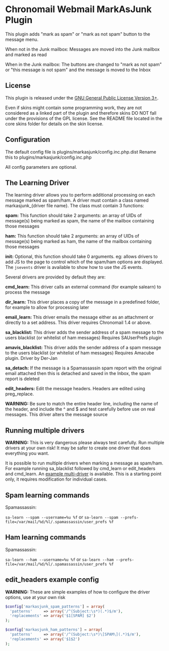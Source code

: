 Chronomail Webmail MarkAsJunk Plugin
===================================
This plugin adds "mark as spam" or "mark as not spam" button to the message
menu.

When not in the Junk mailbox:
  Messages are moved into the Junk mailbox and marked as read

When in the Junk mailbox:
  The buttons are changed to "mark as not spam" or "this message is not spam"
  and the message is moved to the Inbox


License
-------

This plugin is released under the [GNU General Public License Version 3+][gpl].

Even if skins might contain some programming work, they are not considered
as a linked part of the plugin and therefore skins DO NOT fall under the
provisions of the GPL license. See the README file located in the core skins
folder for details on the skin license.


Configuration
-------------

The default config file is plugins/markasjunk/config.inc.php.dist
Rename this to plugins/markasjunk/config.inc.php

All config parameters are optional.


The Learning Driver
-------------------

The learning driver allows you to perform additional processing on each message
marked as spam/ham. A driver must contain a class named markasjunk_{driver
file name}. The class must contain 3 functions:

**spam:** This function should take 2 arguments: an array of UIDs of message(s)
being marked as spam, the name of the mailbox containing those messages

**ham:** This function should take 2 arguments: an array of UIDs of message(s)
being marked as ham, the name of the mailbox containing those messages

**init:** Optional, this function should take 0 arguments. eg: allows drivers
to add JS to the page to control which of the spam/ham options are displayed.
The `jsevents` driver is available to show how to use the JS events.

Several drivers are provided by default they are:

**cmd_learn:** This driver calls an external command (for example salearn) to
process the message

**dir_learn:** This driver places a copy of the message in a predefined folder,
for example to allow for processing later

**email_learn:** This driver emails the message either as an attachment or
directly to a set address. This driver requires Chronomail 1.4 or above.

**sa_blacklist:** This driver adds the sender address of a spam message to the
users blacklist (or whitelist of ham messages) Requires SAUserPrefs plugin

**amavis_blacklist:** This driver adds the sender address of a spam message to
the users blacklist (or whitelist of ham messages) Requires Amacube plugin.
Driver by Der-Jan

**sa_detach:** If the message is a Spamassassin spam report with the original
email attached then this is detached and saved in the Inbox, the spam report is
deleted

**edit_headers:** Edit the message headers. Headers are edited using
preg_replace.

**WARNING:** Be sure to match the entire header line, including the name of the
header, and include the ^ and $ and test carefully before use on real messages.
This driver alters the message source


Running multiple drivers
------------------------

**WARNING:** This is very dangerous please always test carefully. Run multiple
drivers at your own risk! It may be safer to create one driver that does
everything you want.

It is possible to run multiple drivers when marking a message as spam/ham. For
example running sa_blacklist followed by cmd_learn or edit_headers and
cmd_learn. An [example multi-driver][multidriver] is available. This is a
starting point only, it requires modification for individual cases.


Spam learning commands
----------------------

Spamassassin:

```sa-learn --spam --username=%u %f``` or
```sa-learn --spam --prefs-file=/var/mail/%d/%l/.spamassassin/user_prefs %f```


Ham learning commands
---------------------

Spamassassin:

```sa-learn --ham --username=%u %f``` or
```sa-learn --ham --prefs-file=/var/mail/%d/%l/.spamassassin/user_prefs %f```


edit_headers example config
---------------------------

**WARNING:** These are simple examples of how to configure the driver options,
use at your own risk

```php
$config['markasjunk_spam_patterns'] = array(
  'patterns'     => array('/^(Subject:\s*)(.*)$/m'),
  'replacements' => array('$1[SPAM] $2')
);
```

```php
$config['markasjunk_ham_patterns'] = array(
  'patterns'     => array('/^(Subject:\s*)\[SPAM\](.*)$/m'),
  'replacements' => array('$1$2')
);
```

[gpl]: https://www.gnu.org/licenses/gpl.html
[multidriver]: https://gist.github.com/johndoh/8173505
